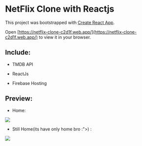 <!-- netflix-clone-c2d1f -->

# NetFlix Clone with Reactjs

This project was bootstrapped with [Create React App](https://github.com/facebook/create-react-app).

Open [https://netflix-clone-c2d1f.web.app/](https://netflix-clone-c2d1f.web.app/) to view it in your browser.

## Include:

 * TMDB API

 * ReactJs

 * Firebase Hosting

## Preview:

 * Home:
 
 <img src="https://imgur.com/O0lUxRL" >
 
 * Still Home(its have only home bro :">) :

  <img src="https://imgur.com/gqci9Bs" >




